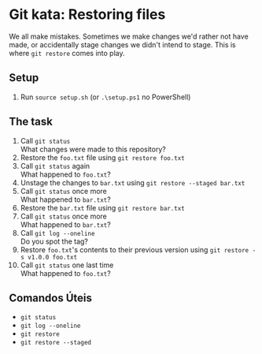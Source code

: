 # Git kata: Restoring files

We all make mistakes. Sometimes we make changes we'd rather not have made, or accidentally stage changes we didn't intend to stage.
This is where `git restore` comes into play.

## Setup

1. Run `source setup.sh` (or `.\setup.ps1` no PowerShell)

## The task

1. Call `git status`\
 What changes were made to this repository?
2. Restore the `foo.txt` file using `git restore foo.txt`
3. Call `git status` again\
 What happened to `foo.txt`?
4. Unstage the changes to `bar.txt` using `git restore --staged bar.txt`
5. Call `git status` once more\
 What happened to `bar.txt`?
6. Restore the `bar.txt` file using `git restore bar.txt`
7. Call `git status` once more\
 What happened to `bar.txt`?
8. Call `git log --oneline`\
 Do you spot the tag?
9. Restore `foo.txt`'s contents to their previous version using `git restore -s v1.0.0 foo.txt`
10. Call `git status` one last time\
 What happened to `foo.txt`?

## Comandos Úteis

- `git status`
- `git log --oneline`
- `git restore`
- `git restore --staged`
